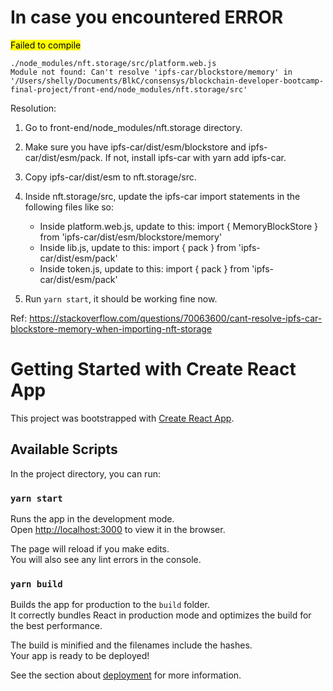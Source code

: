 # In case you encountered ERROR

<mark>Failed to compile</mark>
```
./node_modules/nft.storage/src/platform.web.js
Module not found: Can't resolve 'ipfs-car/blockstore/memory' in '/Users/shelly/Documents/BlkC/consensys/blockchain-developer-bootcamp-final-project/front-end/node_modules/nft.storage/src'
```

Resolution:

1. Go to front-end/node_modules/nft.storage directory.

2. Make sure you have ipfs-car/dist/esm/blockstore and ipfs-car/dist/esm/pack. If not, install ipfs-car with yarn add ipfs-car. 

3. Copy ipfs-car/dist/esm to nft.storage/src.

4. Inside nft.storage/src, update the ipfs-car import statements in the following files like so:

    * Inside platform.web.js, update to this: import { MemoryBlockStore } from 'ipfs-car/dist/esm/blockstore/memory'
    * Inside lib.js, update to this: import { pack } from 'ipfs-car/dist/esm/pack'
    * Inside token.js, update to this: import { pack } from 'ipfs-car/dist/esm/pack'
    

5. Run `yarn start`, it should be working fine now.

Ref: https://stackoverflow.com/questions/70063600/cant-resolve-ipfs-car-blockstore-memory-when-importing-nft-storage




# Getting Started with Create React App

This project was bootstrapped with [Create React App](https://github.com/facebook/create-react-app).

## Available Scripts

In the project directory, you can run:

### `yarn start`

Runs the app in the development mode.\
Open [http://localhost:3000](http://localhost:3000) to view it in the browser.

The page will reload if you make edits.\
You will also see any lint errors in the console.
### `yarn build`

Builds the app for production to the `build` folder.\
It correctly bundles React in production mode and optimizes the build for the best performance.

The build is minified and the filenames include the hashes.\
Your app is ready to be deployed!

See the section about [deployment](https://facebook.github.io/create-react-app/docs/deployment) for more information.



